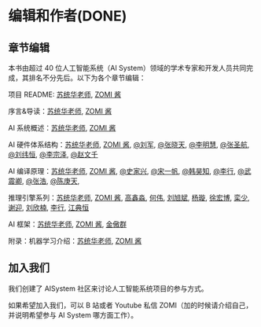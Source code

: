 # 编辑和作者(DONE)

## 章节编辑

本书由超过 40 位人工智能系统（AI System）领域的学术专家和开发人员共同完成，其排名不分先后。以下为各个章节编辑：

项目 README: [苏统华老师](), [ZOMI 酱](https://github.com/chenzomi12)

序言&导读：[苏统华老师](), [ZOMI 酱](https://github.com/chenzomi12)

AI 系统概述：[苏统华老师](), [ZOMI 酱](https://github.com/chenzomi12)

AI 硬件体系结构：[苏统华老师](), [ZOMI 酱](https://github.com/chenzomi12), [@刘军](), [@张晓天](), [@李明慧](https://github.com/xxx), [@张圣航](), [@刘纬恒](), [@李宗泽](),  [@赵文千]()

AI 编译原理：[苏统华老师](), [ZOMI 酱](https://github.com/chenzomi12), [@史家兴](), [@宋一帆](), [@韩昊知](), [@李行](), [@武震卿](), [@张浩](), [@陈庚天](), 

推理引擎系列：[苏统华老师](), [ZOMI 酱](https://github.com/chenzomi12), [高鑫淼](), [何伟](), [刘旭斌](), [杨璇](), [徐宏博](), [栾少](), [谢迎](), [刘欣楠](), [李行](), [江典恒]()

AI 框架：[苏统华老师](), [ZOMI 酱](https://github.com/chenzomi12), [金傲群]()

附录：机器学习介绍：[苏统华老师](), [ZOMI 酱](https://github.com/chenzomi12)

## 加入我们

我们创建了 AISystem 社区来讨论人工智能系统项目的参与方式。

如果希望加入我们，可以 B 站或者 Youtube 私信 ZOMI（加的时候请介绍自己，并说明希望参与 AI System 哪方面工作）。